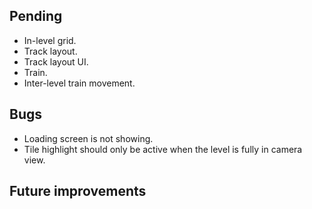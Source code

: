 ## Pending
- In-level grid.
- Track layout.
- Track layout UI.
- Train.
- Inter-level train movement.

## Bugs
- Loading screen is not showing.
- Tile highlight should only be active when the level is fully in camera view.

## Future improvements
